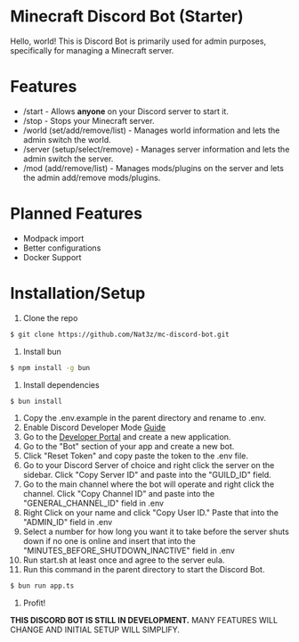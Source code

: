 # Minecraft Discord Bot (Starter)
Hello, world! This is Discord Bot is primarily used for admin purposes,
specifically for managing a Minecraft server.

# Features
- /start - Allows **anyone** on your Discord server to start it.
- /stop - Stops your Minecraft server.
- /world (set/add/remove/list) - Manages world information and lets the admin switch the world.
- /server (setup/select/remove) - Manages server information and lets the admin switch the server.
- /mod (add/remove/list) - Manages mods/plugins on the server and lets the admin add/remove mods/plugins.

# Planned Features
- Modpack import
- Better configurations
- Docker Support

# Installation/Setup
1. Clone the repo
```bash
$ git clone https://github.com/Nat3z/mc-discord-bot.git
```
1. Install bun
```bash
$ npm install -g bun
```
1. Install dependencies
```bash
$ bun install
```
1. Copy the .env.example in the parent directory and rename to .env.
1. Enable Discord Developer Mode [Guide](https://discord.com/developers/docs/game-sdk/store#)
1. Go to the [Developer Portal](https://discord.com/developers) and create a new application.
1. Go to the "Bot" section of your app and create a new bot.
1. Click "Reset Token" and copy paste the token to the .env file.
1. Go to your Discord Server of choice and right click the server on the sidebar. Click "Copy Server ID" and paste into the "GUILD_ID" field.
1. Go to the main channel where the bot will operate and right click the channel. Click "Copy Channel ID" and paste into the "GENERAL_CHANNEL_ID" field in .env
1. Right Click on your name and click "Copy User ID." Paste that into the "ADMIN_ID" field in .env
1. Select a number for how long you want it to take before the server shuts down if no one is online and insert that into the "MINUTES_BEFORE_SHUTDOWN_INACTIVE" field in .env
1. Run start.sh at least once and agree to the server eula.
1. Run this command in the parent directory to start the Discord Bot.
```bash
$ bun run app.ts
```
1. Profit!

**THIS DISCORD BOT IS STILL IN DEVELOPMENT.** MANY FEATURES WILL CHANGE AND INITIAL SETUP WILL SIMPLIFY.
